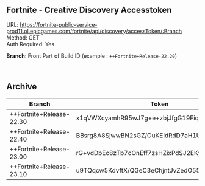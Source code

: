 ## Fortnite - Creative Discovery Accesstoken

URL: https://fortnite-public-service-prod11.ol.epicgames.com/fortnite/api/discovery/accessToken/:Branch \
Method: GET \
Auth Required: Yes

**Branch**: Front Part of Build ID (example : `++Fortnite+Release-22.20`)

<br/>

## Archive

| Branch                   | Token                                        |
| ------------------------ | -------------------------------------------- |
| ++Fortnite+Release-22.30 | x1qVWXcyamhR95wJ7g+e+zbjJfgG19FiqthlmsVN2G4= |
| ++Fortnite+Release-22.40 | BBsrg8A8SjwwBN2sGZ/OuKEIdRdD7aH1UNUT3qk4zys= |
| ++Fortnite+Release-23.00 | rG+vdDbEc8zTb7cOnEff7zsHZixPdSJ2EKyI81kmGb4= |
| ++Fortnite+Release-23.10 | u9TQqcw5KdvftX/QGeC3eChjntJvZedO55wAZeCW3Yg= |
